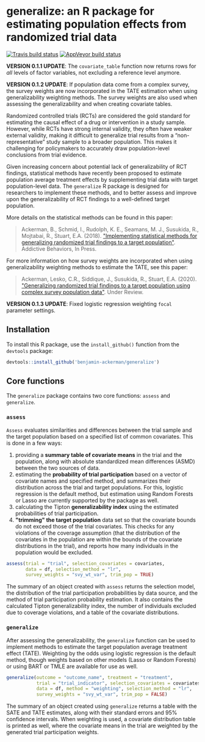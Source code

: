 generalize: an R package for estimating population effects from randomized trial data
================

<!-- README.md is generated from README.Rmd. Please edit that file -->
<!-- badges: start -->
[![Travis build status](https://travis-ci.com/benjamin-ackerman/generalize.svg?branch=master)](https://travis-ci.com/benjamin-ackerman/generalize) [![AppVeyor build status](https://ci.appveyor.com/api/projects/status/github/benjamin-ackerman/generalize?branch=master&svg=true)](https://ci.appveyor.com/project/benjamin-ackerman/generalize) <!-- badges: end -->

**VERSION 0.1.1 UPDATE**: The `covariate_table` function now returns rows for *all* levels of factor variables, not excluding a reference level anymore.

**VERSION 0.1.2 UPDATE**: If population data come from a complex survey, the survey weights are now incorporated in the TATE estimation when using generalizability weighting methods. The survey weights are also used when assessing the generalizability and when creating covariate tables.

Randomized controlled trials (RCTs) are considered the gold standard for estimating the causal effect of a drug or intervention in a study sample. However, while RCTs have strong internal validity, they often have weaker external validity, making it difficult to generalize trial results from a “non-representative” study sample to a broader population. This makes it challenging for policymakers to accurately draw population-level conclusions from trial evidence.

Given increasing concern about potential lack of generalizability of RCT findings, statistical methods have recently been proposed to estimate population average treatment effects by supplementing trial data with target population-level data. The `generalize` R package is designed for researchers to implement these methods, and to better assess and improve upon the generalizability of RCT findings to a well-defined target population.

More details on the statistical methods can be found in this paper:

> Ackerman, B., Schmid, I., Rudolph, K. E., Seamans, M. J., Susukida, R., Mojtabai, R., Stuart, E.A. (2018). ["Implementing statistical methods for generalizing randomized trial findings to a target population"](https://www.sciencedirect.com/science/article/abs/pii/S0306460318312309?via%3Dihub). Addictive Behaviors, In Press.

For more information on how survey weights are incorporated when using generalizability weighting methods to estimate the TATE, see this paper:

> Ackerman, Lesko, C.R., Siddique, J., Susukida, R., Stuart, E.A. (2020). ["Generalizing randomized trial findings to a target population using complex survey population data"](https://arxiv.org/abs/2003.07500). Under Review.

**VERSION 0.1.3 UPDATE**: Fixed logistic regression weighting `focal` parameter settings.

Installation
------------

To install this R package, use the `install_github()` function from the `devtools` package:

``` r
devtools::install_github('benjamin-ackerman/generalize')
```

Core functions
--------------

The `generalize` package contains two core functions: `assess` and `generalize`.

### `assess`

`Assess` evaluates similarities and differences between the trial sample and the target population based on a specified list of common covariates. This is done in a few ways:

1.  providing a **summary table of covariate means** in the trial and the population, along with absolute standardized mean differences (ASMD) between the two sources of data.
2.  estimating the **probability of trial participation** based on a vector of covariate names and specified method, and summarizes their distribution across the trial and target populations. For this, logistic regression is the default method, but estimation using Random Forests or Lasso are currently supported by the package as well.
3.  calculating the Tipton **generalizability index** using the estimated probabilities of trial participation.
4.  **"trimming" the target population** data set so that the covariate bounds do not exceed those of the trial covariates. This checks for any violations of the coverage assumption (that the distribution of the covariates in the population are within the bounds of the covariate distributions in the trial), and reports how many individuals in the population would be excluded.

``` r
assess(trial = "trial", selection_covariates = covariates, 
       data = df, selection_method = "lr",
       survey_weights = "svy_wt_var", trim_pop = TRUE)
```

The summary of an object created with `assess` returns the selection model, the distribution of the trial participation probabilities by data source, and the method of trial participation probability estimation. It also contains the calculated Tipton generalizability index, the number of individuals excluded due to coverage violations, and a table of the covariate distributions.

### `generalize`

After assessing the generalizability, the `generalize` function can be used to implement methods to estimate the target population average treatment effect (TATE). Weighting by the odds using logistic regression is the default method, though weights based on other models (Lasso or Random Forests) or using BART or TMLE are available for use as well.

``` r
generalize(outcome = "outcome_name", treatment = "treatment", 
           trial = "trial_indicator", selection_covariates = covariates, 
           data = df, method = "weighting", selection_method = "lr", 
           survey_weights = "svy_wt_var", trim_pop = FALSE)
```

The summary of an object created using `generalize` returns a table with the SATE and TATE estimates, along with their standard errors and 95% confidence intervals. When weighting is used, a covariate distribution table is printed as well, where the covariate means in the trial are weighted by the generated trial participation weights.
